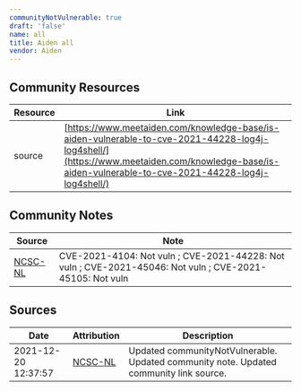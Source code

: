 ```yaml
---
communityNotVulnerable: true
draft: 'false'
name: all
title: Aiden all
vendor: Aiden
---
```



## Community Resources
| Resource | Link |
| --- | --- |
| source | [https://www.meetaiden.com/knowledge-base/is-aiden-vulnerable-to-cve-2021-44228-log4j-log4shell/](https://www.meetaiden.com/knowledge-base/is-aiden-vulnerable-to-cve-2021-44228-log4j-log4shell/) |

## Community Notes
| Source | Note |
| --- | --- |
| [NCSC-NL](https://github.com/NCSC-NL/log4shell/blob/main/software/README.md) | CVE-2021-4104: Not vuln ; CVE-2021-44228: Not vuln ; CVE-2021-45046: Not vuln ; CVE-2021-45105: Not vuln </ul> |

## Sources
| Date | Attribution | Description |
| --- | --- | --- |
| 2021-12-20 12:37:57 | [NCSC-NL](https://github.com/NCSC-NL/log4shell/blob/main/software/README.md) | Updated communityNotVulnerable. Updated community note. Updated community link source.  |

